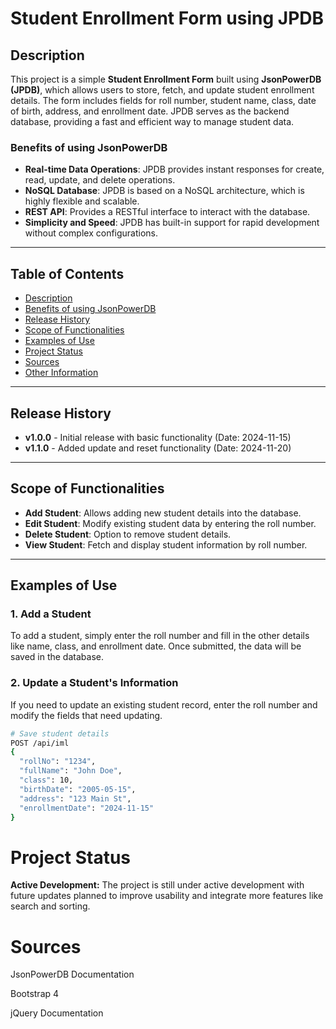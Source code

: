 # Student Enrollment Form using JPDB

## Description

This project is a simple **Student Enrollment Form** built using **JsonPowerDB (JPDB)**, which allows users to store, fetch, and update student enrollment details. The form includes fields for roll number, student name, class, date of birth, address, and enrollment date. JPDB serves as the backend database, providing a fast and efficient way to manage student data.

### Benefits of using JsonPowerDB
- **Real-time Data Operations**: JPDB provides instant responses for create, read, update, and delete operations.
- **NoSQL Database**: JPDB is based on a NoSQL architecture, which is highly flexible and scalable.
- **REST API**: Provides a RESTful interface to interact with the database.
- **Simplicity and Speed**: JPDB has built-in support for rapid development without complex configurations.

---

## Table of Contents
- [Description](#description)
- [Benefits of using JsonPowerDB](#benefits-of-using-jsonpowerdb)
- [Release History](#release-history)
- [Scope of Functionalities](#scope-of-functionalities)
- [Examples of Use](#examples-of-use)
- [Project Status](#project-status)
- [Sources](#sources)
- [Other Information](#other-information)

---

## Release History

- **v1.0.0** - Initial release with basic functionality (Date: 2024-11-15)
- **v1.1.0** - Added update and reset functionality (Date: 2024-11-20)

---

## Scope of Functionalities
- **Add Student**: Allows adding new student details into the database.
- **Edit Student**: Modify existing student data by entering the roll number.
- **Delete Student**: Option to remove student details.
- **View Student**: Fetch and display student information by roll number.

---

## Examples of Use

### 1. Add a Student
To add a student, simply enter the roll number and fill in the other details like name, class, and enrollment date. Once submitted, the data will be saved in the database.

### 2. Update a Student's Information
If you need to update an existing student record, enter the roll number and modify the fields that need updating.

```bash
# Save student details
POST /api/iml
{
  "rollNo": "1234",
  "fullName": "John Doe",
  "class": 10,
  "birthDate": "2005-05-15",
  "address": "123 Main St",
  "enrollmentDate": "2024-11-15"
}
```

# Project Status
**Active Development:** The project is still under active development with future updates planned to improve usability and integrate more features like search and sorting.

# Sources
JsonPowerDB Documentation

Bootstrap 4

jQuery Documentation

